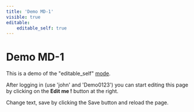 ```yaml
---
title: 'Demo MD-1'
visible: true
editable:
    editable_self: true
---
```


# Demo MD-1

This is a demo of the "editable_self" [mode](http://).

After logging in (use 'john' and 'Demo0123') you can start editing this page by clicking on the <b>Edit me !</b> button at the right.

Change text, save by clicking the Save button and reload the page.
